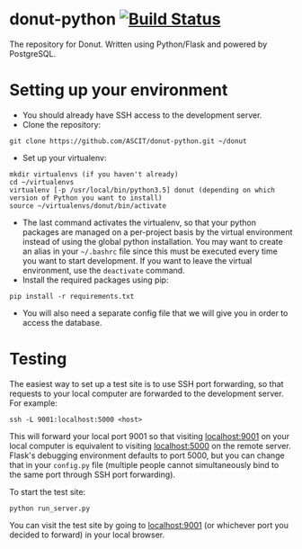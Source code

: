 # donut-python [![Build Status][travis-image]][travis-url]
The repository for Donut. Written using Python/Flask and powered by PostgreSQL.

# Setting up your environment
- You should already have SSH access to the development server.
- Clone the repository:
```
git clone https://github.com/ASCIT/donut-python.git ~/donut
```
- Set up your virtualenv:
```
mkdir virtualenvs (if you haven't already)
cd ~/virtualenvs
virtualenv [-p /usr/local/bin/python3.5] donut (depending on which version of Python you want to install)
source ~/virtualenvs/donut/bin/activate
```
- The last command activates the virtualenv, so that your python packages are managed on a per-project basis by the virtual environment instead of using the global python installation. You may want to create an alias in your `~/.bashrc` file since this must be executed every time you want to start development. If you want to leave the virtual environment, use the `deactivate` command.
- Install the required packages using pip:
```
pip install -r requirements.txt
```
- You will also need a separate config file that we will give you in order to access the database.

# Testing
The easiest way to set up a test site is to use SSH port forwarding, so that requests to your local computer are forwarded to the development server. For example:
```
ssh -L 9001:localhost:5000 <host>
```
This will forward your local port 9001 so that visiting [localhost:9001](http://localhost:9001) on your local computer is equivalent to visiting [localhost:5000](http://localhost:5000) on the remote server. Flask's debugging environment defaults to port 5000, but you can change that in your `config.py` file (multiple people cannot simultaneously bind to the same port through SSH port forwarding).

To start the test site:
```
python run_server.py
```
You can visit the test site by going to [localhost:9001](http://localhost:9001) (or whichever port you decided to forward) in your local browser.

[travis-url]: https://travis-ci.org/ASCIT/donut-python
[travis-image]: https://travis-ci.org/ASCIT/donut-python.svg?branch=master
